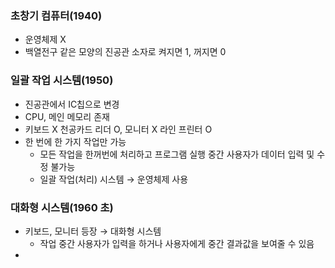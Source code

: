 ### 초창기 컴퓨터(1940)
+ 운영체제 X
+ 백열전구 같은 모양의 진공관 소자로 켜지면 1, 꺼지면 0

### 일괄 작업 시스템(1950)
+ 진공관에서 IC칩으로 변경
+ CPU, 메인 메모리 존재
+ 키보드 X 천공카드 리더 O, 모니터 X 라인 프린터 O
+ 한 번에 한 가지 작업만 가능
  + 모든 작업을 한꺼번에 처리하고 프로그램 실행 중간 사용자가 데이터 입력 및 수정 불가능
  + 일괄 작업(처리) 시스템 → 운영체제 사용

### 대화형 시스템(1960 초)
+ 키보드, 모니터 등장 → 대화형 시스템
  + 작업 중간 사용자가 입력을 하거나 사용자에게 중간 결과값을 보여줄 수 있음
+ 

